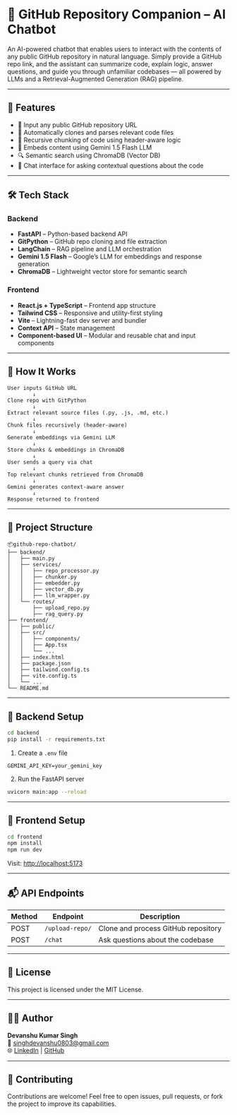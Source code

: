 # 🤖 GitHub Repository Companion – AI Chatbot

An AI-powered chatbot that enables users to interact with the contents of any public GitHub repository in natural language. Simply provide a GitHub repo link, and the assistant can summarize code, explain logic, answer questions, and guide you through unfamiliar codebases — all powered by LLMs and a Retrieval-Augmented Generation (RAG) pipeline.

---

## 🚀 Features

- 🔗 Input any public GitHub repository URL
- 📁 Automatically clones and parses relevant code files
- 🧩 Recursive chunking of code using header-aware logic
- 🧠 Embeds content using Gemini 1.5 Flash LLM
- 🔍 Semantic search using ChromaDB (Vector DB)
- 💬 Chat interface for asking contextual questions about the code

---

## 🛠️ Tech Stack

### Backend
- **FastAPI** – Python-based backend API
- **GitPython** – GitHub repo cloning and file extraction
- **LangChain** – RAG pipeline and LLM orchestration
- **Gemini 1.5 Flash** – Google’s LLM for embeddings and response generation
- **ChromaDB** – Lightweight vector store for semantic search


### Frontend
- **React.js + TypeScript** – Frontend app structure
- **Tailwind CSS** – Responsive and utility-first styling
- **Vite** – Lightning-fast dev server and bundler
- **Context API** – State management
- **Component-based UI** – Modular and reusable chat and input components

---

## 🧠 How It Works

```
User inputs GitHub URL
        ↓
Clone repo with GitPython
        ↓
Extract relevant source files (.py, .js, .md, etc.)
        ↓
Chunk files recursively (header-aware)
        ↓
Generate embeddings via Gemini LLM
        ↓
Store chunks & embeddings in ChromaDB
        ↓
User sends a query via chat
        ↓
Top relevant chunks retrieved from ChromaDB
        ↓
Gemini generates context-aware answer
        ↓
Response returned to frontend
```

---

## 📁 Project Structure

```
📦github-repo-chatbot/
├── backend/
│   ├── main.py
│   ├── services/
│   │   ├── repo_processor.py
│   │   ├── chunker.py
│   │   ├── embedder.py
│   │   ├── vector_db.py
│   │   ├── llm_wrapper.py
│   └── routes/
│       ├── upload_repo.py
│       ├── rag_query.py
├── frontend/
│   ├── public/
│   ├── src/
│   │   ├── components/
│   │   ├── App.tsx
│   │   └── ...
│   ├── index.html
│   ├── package.json
│   ├── tailwind.config.ts
│   ├── vite.config.ts
│   └── ...
└── README.md
```

---

## 🔧 Backend Setup

```bash
cd backend
pip install -r requirements.txt
```

1. Create a `.env` file

```env
GEMINI_API_KEY=your_gemini_key
```

2. Run the FastAPI server

```bash
uvicorn main:app --reload
```

---

## 🔧 Frontend Setup

```bash
cd frontend
npm install
npm run dev
```

Visit: [http://localhost:5173](http://localhost:5173)

---

## 📬 API Endpoints

| Method | Endpoint          | Description                          |
|--------|-------------------|--------------------------------------|
| POST   | `/upload-repo/`   | Clone and process GitHub repository |
| POST   | `/chat`         | Ask questions about the codebase    |

---

## 📄 License

This project is licensed under the MIT License.

---

## 🙋‍♂️ Author

**Devanshu Kumar Singh**  
📧 singhdevanshu0803@gmail.com  
🌐 [LinkedIn](https://linkedin.com/in/devanshu0803) | [GitHub](https://github.com/Devanshu1603)

---

## 🤝 Contributing

Contributions are welcome! Feel free to open issues, pull requests, or fork the project to improve its capabilities.
